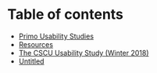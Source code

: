 # Table of contents

* [Primo Usability Studies](README.md)
* [Resources](resources.md)
* [The CSCU Usability Study \(Winter 2018\)](the-cscu-usability-study-winter-2018.md)
* [Untitled](untitled.md)

